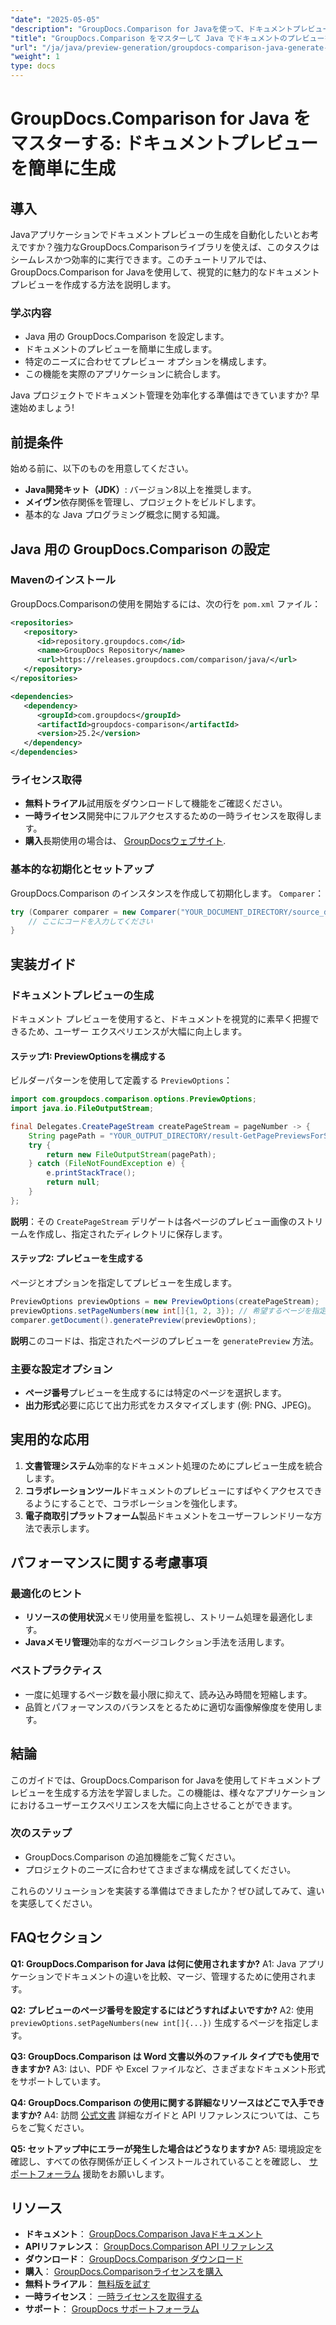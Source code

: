 ```yaml
---
"date": "2025-05-05"
"description": "GroupDocs.Comparison for Javaを使って、ドキュメントプレビューを簡単に生成する方法を学びましょう。アプリケーションのユーザーエクスペリエンスを向上させましょう。"
"title": "GroupDocs.Comparison をマスターして Java でドキュメントのプレビューを簡単に生成"
"url": "/ja/java/preview-generation/groupdocs-comparison-java-generate-previews/"
"weight": 1
type: docs
---
```

# GroupDocs.Comparison for Java をマスターする: ドキュメントプレビューを簡単に生成

## 導入

Javaアプリケーションでドキュメントプレビューの生成を自動化したいとお考えですか？強力なGroupDocs.Comparisonライブラリを使えば、このタスクはシームレスかつ効率的に実行できます。このチュートリアルでは、GroupDocs.Comparison for Javaを使用して、視覚的に魅力的なドキュメントプレビューを作成する方法を説明します。

### 学ぶ内容
- Java 用の GroupDocs.Comparison を設定します。
- ドキュメントのプレビューを簡単に生成します。
- 特定のニーズに合わせてプレビュー オプションを構成します。
- この機能を実際のアプリケーションに統合します。

Java プロジェクトでドキュメント管理を効率化する準備はできていますか? 早速始めましょう!

## 前提条件

始める前に、以下のものを用意してください。

- **Java開発キット（JDK）**: バージョン8以上を推奨します。
- **メイヴン**依存関係を管理し、プロジェクトをビルドします。
- 基本的な Java プログラミング概念に関する知識。

## Java 用の GroupDocs.Comparison の設定

### Mavenのインストール

GroupDocs.Comparisonの使用を開始するには、次の行を `pom.xml` ファイル：

```xml
<repositories>
   <repository>
      <id>repository.groupdocs.com</id>
      <name>GroupDocs Repository</name>
      <url>https://releases.groupdocs.com/comparison/java/</url>
   </repository>
</repositories>

<dependencies>
   <dependency>
      <groupId>com.groupdocs</groupId>
      <artifactId>groupdocs-comparison</artifactId>
      <version>25.2</version>
   </dependency>
</dependencies>
```

### ライセンス取得

- **無料トライアル**試用版をダウンロードして機能をご確認ください。
- **一時ライセンス**開発中にフルアクセスするための一時ライセンスを取得します。
- **購入**長期使用の場合は、 [GroupDocsウェブサイト](https://purchase。groupdocs.com/buy).

### 基本的な初期化とセットアップ

GroupDocs.Comparison のインスタンスを作成して初期化します。 `Comparer`：

```java
try (Comparer comparer = new Comparer("YOUR_DOCUMENT_DIRECTORY/source_document.docx")) {
    // ここにコードを入力してください
}
```

## 実装ガイド

### ドキュメントプレビューの生成

ドキュメント プレビューを使用すると、ドキュメントを視覚的に素早く把握できるため、ユーザー エクスペリエンスが大幅に向上します。

#### ステップ1: PreviewOptionsを構成する

ビルダーパターンを使用して定義する `PreviewOptions`：

```java
import com.groupdocs.comparison.options.PreviewOptions;
import java.io.FileOutputStream;

final Delegates.CreatePageStream createPageStream = pageNumber -> {
    String pagePath = "YOUR_OUTPUT_DIRECTORY/result-GetPagePreviewsForSourceDocument_" + pageNumber + ".png";
    try {
        return new FileOutputStream(pagePath);
    } catch (FileNotFoundException e) {
        e.printStackTrace();
        return null;
    }
};
```

**説明**：その `CreatePageStream` デリゲートは各ページのプレビュー画像のストリームを作成し、指定されたディレクトリに保存します。

#### ステップ2: プレビューを生成する

ページとオプションを指定してプレビューを生成します。

```java
PreviewOptions previewOptions = new PreviewOptions(createPageStream);
previewOptions.setPageNumbers(new int[]{1, 2, 3}); // 希望するページを指定してください
comparer.getDocument().generatePreview(previewOptions);
```

**説明**このコードは、指定されたページのプレビューを `generatePreview` 方法。

### 主要な設定オプション

- **ページ番号**プレビューを生成するには特定のページを選択します。
- **出力形式**必要に応じて出力形式をカスタマイズします (例: PNG、JPEG)。

## 実用的な応用

1. **文書管理システム**効率的なドキュメント処理のためにプレビュー生成を統合します。
2. **コラボレーションツール**ドキュメントのプレビューにすばやくアクセスできるようにすることで、コラボレーションを強化します。
3. **電子商取引プラットフォーム**製品ドキュメントをユーザーフレンドリーな方法で表示します。

## パフォーマンスに関する考慮事項

### 最適化のヒント
- **リソースの使用状況**メモリ使用量を監視し、ストリーム処理を最適化します。
- **Javaメモリ管理**効率的なガベージコレクション手法を活用します。

### ベストプラクティス
- 一度に処理するページ数を最小限に抑えて、読み込み時間を短縮します。
- 品質とパフォーマンスのバランスをとるために適切な画像解像度を使用します。

## 結論

このガイドでは、GroupDocs.Comparison for Javaを使用してドキュメントプレビューを生成する方法を学習しました。この機能は、様々なアプリケーションにおけるユーザーエクスペリエンスを大幅に向上させることができます。 

### 次のステップ
- GroupDocs.Comparison の追加機能をご覧ください。
- プロジェクトのニーズに合わせてさまざまな構成を試してください。

これらのソリューションを実装する準備はできましたか？ぜひ試してみて、違いを実感してください。

## FAQセクション

**Q1: GroupDocs.Comparison for Java は何に使用されますか?**
A1: Java アプリケーションでドキュメントの違いを比較、マージ、管理するために使用されます。

**Q2: プレビューのページ番号を設定するにはどうすればよいですか?**
A2: 使用 `previewOptions.setPageNumbers(new int[]{...})` 生成するページを指定します。

**Q3: GroupDocs.Comparison は Word 文書以外のファイル タイプでも使用できますか?**
A3: はい、PDF や Excel ファイルなど、さまざまなドキュメント形式をサポートしています。

**Q4: GroupDocs.Comparison の使用に関する詳細なリソースはどこで入手できますか?**
A4: 訪問 [公式文書](https://docs.groupdocs.com/comparison/java/) 詳細なガイドと API リファレンスについては、こちらをご覧ください。

**Q5: セットアップ中にエラーが発生した場合はどうなりますか?**
A5: 環境設定を確認し、すべての依存関係が正しくインストールされていることを確認し、 [サポートフォーラム](https://forum.groupdocs.com/c/comparison) 援助をお願いします。

## リソース

- **ドキュメント**： [GroupDocs.Comparison Javaドキュメント](https://docs.groupdocs.com/comparison/java/)
- **APIリファレンス**： [GroupDocs.Comparison API リファレンス](https://reference.groupdocs.com/comparison/java/)
- **ダウンロード**： [GroupDocs.Comparison ダウンロード](https://releases.groupdocs.com/comparison/java/)
- **購入**： [GroupDocs.Comparisonライセンスを購入](https://purchase.groupdocs.com/buy)
- **無料トライアル**： [無料版を試す](https://releases.groupdocs.com/comparison/java/)
- **一時ライセンス**： [一時ライセンスを取得する](https://purchase.groupdocs.com/temporary-license/)
- **サポート**： [GroupDocs サポートフォーラム](https://forum.groupdocs.com/c/comparison)